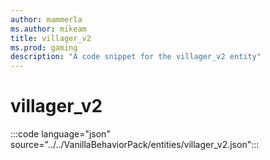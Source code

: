 ```yaml
---
author: mammerla
ms.author: mikeam
title: villager_v2
ms.prod: gaming
description: "A code snippet for the villager_v2 entity"
---
```


# villager_v2

:::code language="json" source="../../VanillaBehaviorPack/entities/villager_v2.json":::
